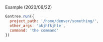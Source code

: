 Example (2020/06/22)

```js
Gantree.run({
  project_path: '/home/denver/something/',
  other_args: 'akjhfkjhle',
  command: 'the command'
})
```
